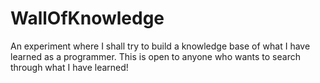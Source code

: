 # WallOfKnowledge
An experiment where I shall try to build a knowledge base of what I have learned as a programmer.
This is open to anyone who wants to search through what I have learned!
